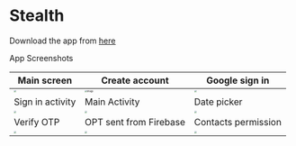 # Stealth

Download the app from <u>[here](https://drive.google.com/open?id=1HUxCdnnht3BOi_I5mnrpI0BkAIB_NG7t)</u>

App Screenshots

| Main screen                                                  | Create account                                               | Google sign in                                               |
| ------------------------------------------------------------ | ------------------------------------------------------------ | ------------------------------------------------------------ |
| <img src="https://user-images.githubusercontent.com/45118110/82187258-c52c6d80-9909-11ea-82c6-3e59eeae0ee5.png" style="zoom:25%;" /> | <img src="https://user-images.githubusercontent.com/45118110/82187286-ccec1200-9909-11ea-9699-f94cc6b5fdb3.png" alt="image" style="zoom:25%;" /> | <img src="https://user-images.githubusercontent.com/45118110/82187329-dd9c8800-9909-11ea-92b6-14ca15ed5db1.png" style="zoom:25%;" /> |
| Sign in activity                                             | Main Activity                                                | Date picker                                                  |
| <img src="https://user-images.githubusercontent.com/45118110/82187351-e68d5980-9909-11ea-8e1f-be5d45f798fc.png" style="zoom:25%;" /> | <img src="https://user-images.githubusercontent.com/45118110/82187360-ea20e080-9909-11ea-9d9e-535aa6626518.png" style="zoom:25%;" /> | <img src="https://user-images.githubusercontent.com/45118110/82187369-edb46780-9909-11ea-9922-228318125083.png" style="zoom:25%;" /> |
| Verify OTP                                                   | OPT sent from Firebase                                       | Contacts permission                                          |
| <img src="https://user-images.githubusercontent.com/45118110/82187378-f1e08500-9909-11ea-9cdb-04b3c23effee.png" style="zoom:25%;" /> | <img src="https://user-images.githubusercontent.com/45118110/82187446-0cb2f980-990a-11ea-9cd0-daf88f0b43b3.png" style="zoom:25%;" /> | <img src="https://user-images.githubusercontent.com/45118110/82187465-176d8e80-990a-11ea-942a-bd2a21b5233f.png" style="zoom:25%;" /> |

